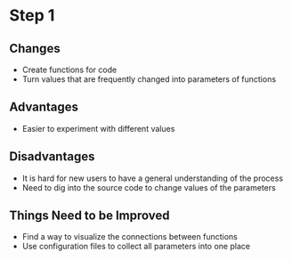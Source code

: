 # Step 1

## Changes
* Create functions for code 
* Turn values that are frequently changed into parameters of functions

## Advantages
* Easier to experiment with different values

## Disadvantages
* It is hard for new users to have a general understanding of the process
* Need to dig into the source code to change values of the parameters


## Things Need to be Improved
* Find a way to visualize the connections between functions
* Use configuration files to collect all parameters into one place